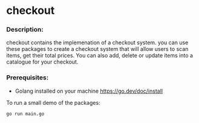 # checkout

### Description:
checkout contains the implemenation of a checkout system. you can use these packages to create a checkout system that will allow users to scan items, get their total prices. You can also add, delete or update items into a catalogue for your checkout.

### Prerequisites:
- Golang installed on your machine https://go.dev/doc/install

To run a small demo of the packages:
```bash
go run main.go
